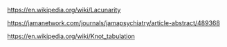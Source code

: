 https://en.wikipedia.org/wiki/Lacunarity

https://jamanetwork.com/journals/jamapsychiatry/article-abstract/489368

https://en.wikipedia.org/wiki/Knot_tabulation
